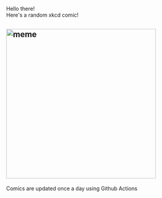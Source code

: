 Hello there! <br>Here's a random xkcd comic!<br>
## <img src="https://imgs.xkcd.com/comics/microsoft.png" alt="meme" width="400"/><br>
Comics are updated once a day using Github Actions